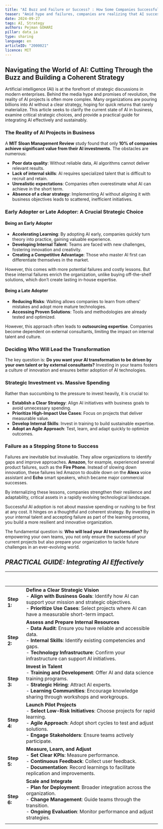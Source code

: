 ```yaml
---
title: "AI Buzz and Failure or Success? : How Some Companies Successfully Shape this New Paradigm"
teaser: "Amid hype and failures, companies are realizing that AI success lies not in technological magic, but in clear strategies, internal learning, and well-trained talent. Learn how to leverage mistakes to build successful AI initiatives."
date: 2024-09-27
tags: AI, Strategy
authors: Pejman GOHARI
pillar: data_ia
type: sharing
language: en
articleID: "2000021"
licence: MIT
---
```


  
  

## **Navigating the World of AI: Cutting Through the Buzz and Building a Coherent Strategy**

  

Artificial intelligence (AI) is at the forefront of strategic discussions in modern enterprises. Behind the media hype and promises of revolution, the reality of AI projects is often more complex. Many organizations are pouring billions into AI without a clear strategy, hoping for quick returns that rarely materialize. This article seeks to clarify the current state of AI in business, examine critical strategic choices, and provide a practical guide for integrating AI effectively and sustainably.

### **The Reality of AI Projects in Business**


A **MIT Sloan Management Review** study found that only **10% of companies achieve significant value from their AI investments**. The obstacles are numerous:

- **Poor data quality**: Without reliable data, AI algorithms cannot deliver relevant results.
- **Lack of internal skills**: AI requires specialized talent that is difficult to recruit and retain.
- **Unrealistic expectations**: Companies often overestimate what AI can achieve in the short term.
- **Absence of a clear strategy**: Implementing AI without aligning it with business objectives leads to scattered, inefficient initiatives.

  

### **Early Adopter or Late Adopter: A Crucial Strategic Choice**

#### **Being an Early Adopter**

- **Accelerating Learning**: By adopting AI early, companies quickly turn theory into practice, gaining valuable experience.
- **Developing Internal Talent**: Teams are faced with new challenges, fostering innovation and creativity.
- **Creating a Competitive Advantage**: Those who master AI first can differentiate themselves in the market.

However, this comes with more potential failures and costly lessons. But these internal failures enrich the organization, unlike buying off-the-shelf solutions, which don’t create lasting in-house expertise.

  

#### **Being a Late Adopter**


- **Reducing Risks**: Waiting allows companies to learn from others' mistakes and adopt more mature technologies.
- **Accessing Proven Solutions**: Tools and methodologies are already tested and optimized.

However, this approach often leads to **outsourcing expertise**. Companies become dependent on external consultants, limiting the impact on internal talent and culture.

  

### **Deciding Who Will Lead the Transformation**

The key question is: **Do you want your AI transformation to be driven by your own talent or by external consultants?** Investing in your teams fosters a culture of innovation and ensures better adoption of AI technologies.

  
### **Strategic Investment vs. Massive Spending**

Rather than succumbing to the pressure to invest heavily, it is crucial to:

- **Establish a Clear Strategy**: Align AI initiatives with business goals to avoid unnecessary spending.
- **Prioritize High-Impact Use Cases**: Focus on projects that deliver measurable value.
- **Develop Internal Skills**: Invest in training to build sustainable expertise.
- **Adopt an Agile Approach**: Test, learn, and adapt quickly to optimize outcomes.

  

### **Failure as a Stepping Stone to Success**

Failures are inevitable but invaluable. They allow organizations to identify gaps and improve approaches. **Amazon**, for example, experienced several product failures, such as the **Fire Phone**. Instead of slowing down innovation, these failures led Amazon to double down on the **Alexa** voice assistant and **Echo** smart speakers, which became major commercial successes.

By internalizing these lessons, companies strengthen their resilience and adaptability, critical assets in a rapidly evolving technological landscape.

Successful AI adoption is not about massive spending or rushing to be first at any cost. It hinges on a thoughtful and coherent strategy. By investing in your internal talent and accepting failure as part of the learning process, you build a more resilient and innovative organization.

The fundamental question is: **Who will lead your AI transformation?** By empowering your own teams, you not only ensure the success of your current projects but also prepare your organization to tackle future challenges in an ever-evolving world.

## ***PRACTICAL GUIDE: Integrating AI Effectively***

---
<br>

|                  |                                                                                                                                                                                                                                         |
| :------------------------ | :--------------------------------------------------------------------------------------------------------------------------------------------------------------------------------------------------------------------------------------------------- |
| **Step 1:**               | **Define a Clear Strategic Vision**<br>- **Align with Business Goals**: Identify how AI can support your mission and strategic objectives.<br>- **Prioritize Use Cases**: Select projects where AI can have a measurable short-term impact.             |
| **Step 2:**               | **Assess and Prepare Internal Resources**<br>- **Data Audit**: Ensure you have reliable and accessible data.<br>- **Internal Skills**: Identify existing competencies and gaps.<br>- **Technology Infrastructure**: Confirm your infrastructure can support AI initiatives. |
| **Step 3:**               | **Invest in Talent**<br>- **Training and Development**: Offer AI and data science training programs.<br>- **Strategic Hiring**: Attract AI experts.<br>- **Learning Communities**: Encourage knowledge sharing through workshops and workgroups.        |
| **Step 4:**               | **Launch Pilot Projects**<br>- **Select Low-Risk Initiatives**: Choose projects for rapid learning.<br>- **Agile Approach**: Adopt short cycles to test and adjust solutions.<br>- **Engage Stakeholders**: Ensure teams actively participate.          |
| **Step 5:**               | **Measure, Learn, and Adjust**<br>- **Set Clear KPIs**: Measure performance.<br>- **Continuous Feedback**: Collect user feedback.<br>- **Documentation**: Record learnings to facilitate replication and improvements.                               |
| **Step 6:**               | **Scale and Integrate**<br>- **Plan for Deployment**: Broader integration across the organization.<br>- **Change Management**: Guide teams through the transition.<br>- **Ongoing Evaluation**: Monitor performance and adjust strategies.            |
                                                                                            |

